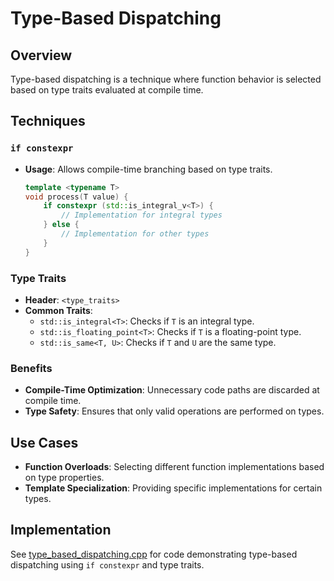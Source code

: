 ﻿# Type-Based Dispatching

## Overview

Type-based dispatching is a technique where function behavior is selected based on type traits evaluated at compile time.

## Techniques

### `if constexpr`

- **Usage**: Allows compile-time branching based on type traits.

  ```cpp
  template <typename T>
  void process(T value) {
      if constexpr (std::is_integral_v<T>) {
          // Implementation for integral types
      } else {
          // Implementation for other types
      }
  }
  ```

### Type Traits

- **Header**: `<type_traits>`
- **Common Traits**:
    - `std::is_integral<T>`: Checks if `T` is an integral type.
    - `std::is_floating_point<T>`: Checks if `T` is a floating-point type.
    - `std::is_same<T, U>`: Checks if `T` and `U` are the same type.

### Benefits

- **Compile-Time Optimization**: Unnecessary code paths are discarded at compile time.
- **Type Safety**: Ensures that only valid operations are performed on types.

## Use Cases

- **Function Overloads**: Selecting different function implementations based on type properties.
- **Template Specialization**: Providing specific implementations for certain types.

## Implementation

See [type\_based\_dispatching.cpp](type_based_dispatching.cpp) for code demonstrating type-based dispatching using `if constexpr` and type traits.